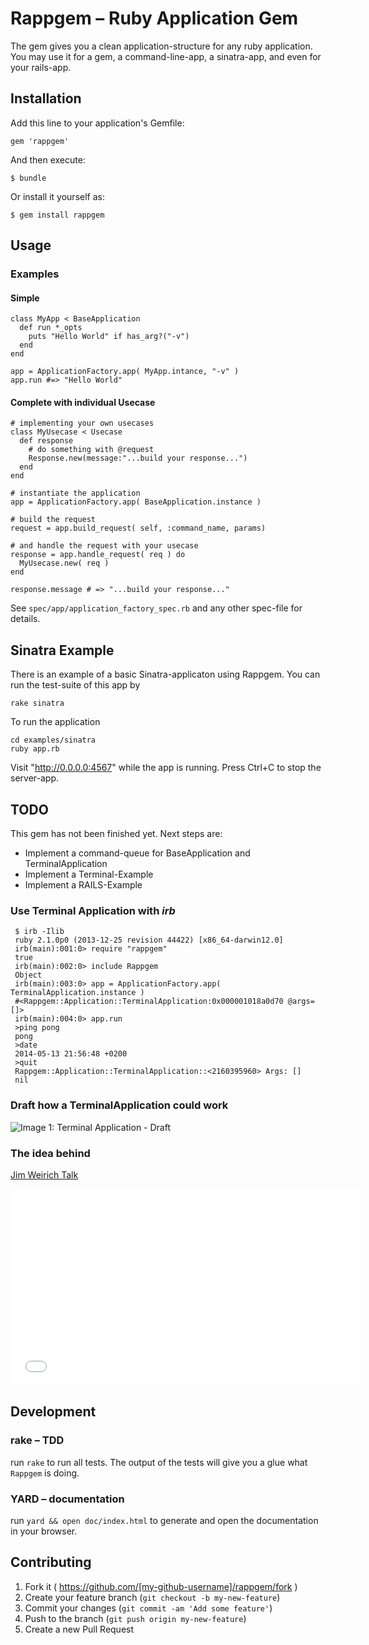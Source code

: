 # Rappgem – Ruby Application Gem

The gem gives you a clean application-structure for any ruby
application. You may use it for a gem, a command-line-app, a
sinatra-app, and even for your rails-app.

## Installation

Add this line to your application's Gemfile:

    gem 'rappgem'

And then execute:

    $ bundle

Or install it yourself as:

    $ gem install rappgem


## Usage

### Examples

#### Simple

    class MyApp < BaseApplication
      def run *_opts
        puts "Hello World" if has_arg?("-v")
      end
    end

    app = ApplicationFactory.app( MyApp.intance, "-v" )
    app.run #=> "Hello World"

#### Complete with individual Usecase

    # implementing your own usecases
    class MyUsecase < Usecase
      def response
        # do something with @request
        Response.new(message:"...build your response...")
      end
    end

    # instantiate the application
    app = ApplicationFactory.app( BaseApplication.instance )

    # build the request
    request = app.build_request( self, :command_name, params)

    # and handle the request with your usecase
    response = app.handle_request( req ) do
      MyUsecase.new( req )
    end

    response.message # => "...build your response..."


See `spec/app/application_factory_spec.rb` and any other spec-file for
details.

## Sinatra Example

There is an example of a basic Sinatra-applicaton using Rappgem.
You can run the test-suite of this app by

    rake sinatra

To run the application

    cd examples/sinatra
    ruby app.rb

Visit "http://0.0.0.0:4567" while the app is running.
Press Ctrl+C to stop the server-app.


## TODO

This gem has not been finished yet. Next steps are:

  * Implement a command-queue for BaseApplication and TerminalApplication
  * Implement a Terminal-Example
  * Implement a RAILS-Example

### Use Terminal Application with _irb_

     $ irb -Ilib
     ruby 2.1.0p0 (2013-12-25 revision 44422) [x86_64-darwin12.0]
     irb(main):001:0> require "rappgem"
     true
     irb(main):002:0> include Rappgem
     Object
     irb(main):003:0> app = ApplicationFactory.app( TerminalApplication.instance )
     #<Rappgem::Application::TerminalApplication:0x000001018a0d70 @args=[]>
     irb(main):004:0> app.run
     >ping pong
     pong
     >date
     2014-05-13 21:56:48 +0200
     >quit
     Rappgem::Application::TerminalApplication::<2160395960> Args: []
     nil

### Draft how a TerminalApplication could work

![Image 1: Terminal Application - Draft](http://dav.iboard.cc/container/rappgem/Img001-terminal-application.jpg)

### The idea behind

[Jim Weirich Talk](http://www.youtube.com/embed/tg5RFeSfBM4)

<div><iframe width="560" height="315"
    src="//www.youtube.com/embed/tg5RFeSfBM4"
    frameborder="0" allowfullscreen>
  </iframe>
</div>

## Development

### rake – TDD

run `rake` to run all tests. The output of the tests will give
you a glue what `Rappgem` is doing.


### YARD – documentation

run `yard && open doc/index.html` to generate and open the documentation
in your browser.


## Contributing

1. Fork it ( https://github.com/[my-github-username]/rappgem/fork )
2. Create your feature branch (`git checkout -b my-new-feature`)
3. Commit your changes (`git commit -am 'Add some feature'`)
4. Push to the branch (`git push origin my-new-feature`)
5. Create a new Pull Request
